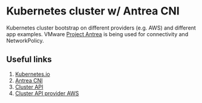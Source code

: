 # Kubernetes cluster w/ Antrea CNI

Kubernetes cluster bootstrap on different providers (e.g. AWS) and different app examples.
VMware [Project Antrea](https://antrea.io/ "Antrea") is being used for connectivity and NetworkPolicy.

## Useful links

1. [Kubernetes.io](https://kubernetes.io "Kubernetes")
2. [Antrea CNI](https://github.com/vmware-tanzu/antrea "Antrea")
3. [Cluster API](https://github.com/kubernetes-sigs/cluster-api "Cluster API")
4. [Cluster API provider AWS](https://github.com/kubernetes-sigs/cluster-api-provider-aws "Cluster API provider AWS")
